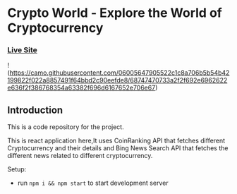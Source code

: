 # Crypto World - Explore the World of Cryptocurrency

 
### [Live Site](https://festive-goodall-914aae.netlify.app/)

!(https://camo.githubusercontent.com/06005647905522c1c8a706b5b54b42199822f022a8857491f64bbd2c90eefde8/68747470733a2f2f692e6962622e636f2f386768354a63382f696d6167652e706e67)

## Introduction
This is a code repository for the project. 

This is react application here,It uses  CoinRanking API that fetches different Cryptocurrency and their details and Bing News Search API that fetches the different news related to different cryptocurrency.


Setup:
- run ```npm i && npm start``` to start development server
